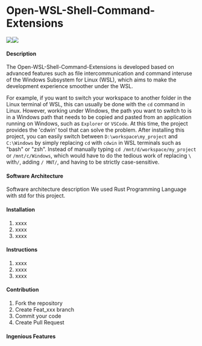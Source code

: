 # Open-WSL-Shell-Command-Extensions
[![](https://img.shields.io/badge/English-%E4%B8%AD%E6%96%87-green.svg)](README.md)[![](https://img.shields.io/badge/License-MulanPSL%202.0-green.svg)](LICENSE_en)
#### Description
The Open-WSL-Shell-Command-Extensions is developed based on advanced features such as file intercommunication and command interuse of the Windows Subsystem for Linux (WSL), which aims to make the development experience smoother under the WSL. 

For example, if you want to switch your workspace to another folder in the Linux terminal of WSL, this can usually be done with the `cd` command in Linux. However, working under Windows, the path you want to switch to is in a Windows path that needs to be copied and pasted from an application running on Windows, such as `Explorer` or `VSCode`. 
At this time, the project provides the 'cdwin' tool that can solve the problem. After installing this project, you can easily switch between `D:\workspace\my_project` and `C:\Windows` by simply replacing `cd` with `cdwin` in WSL terminals such as "bash" or "zsh". Instead of manually typing `cd /mnt/d/workspace/my_project` or `/mnt/c/Windows`, which would have to do the tedious work of replacing `\` with`/`, adding `/ MNT/`, and having to be strictly case-sensitive.

#### Software Architecture
Software architecture description
We used Rust Programming Language with std for this project. 

#### Installation

1.  xxxx
2.  xxxx
3.  xxxx

#### Instructions

1.  xxxx
2.  xxxx
3.  xxxx

#### Contribution

1.  Fork the repository
2.  Create Feat_xxx branch
3.  Commit your code
4.  Create Pull Request


#### Ingenious Features

